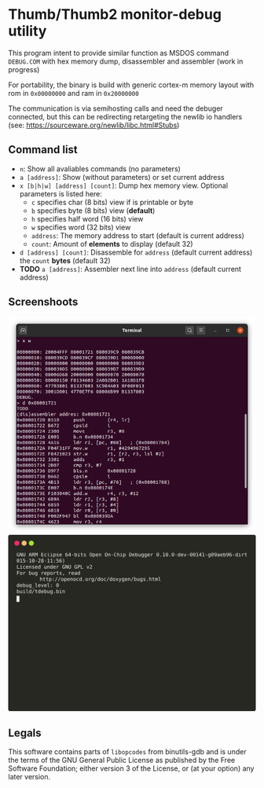 # Thumb/Thumb2 monitor-debug utility

This program intent to provide similar function as MSDOS command
`DEBUG.COM` with hex memory dump, disassembler and
assembler (work in progress)

For portability, the binary is build with generic cortex-m 
memory layout with rom in `0x00000000` and ram in `0x20000000`

The communication is via semihosting calls and need the debuger
connected, but this can be redirecting retargeting the newlib
io handlers (see: https://sourceware.org/newlib/libc.html#Stubs)

## Command list

 - `n`: Show all avaliables commands (no parameters)
 - `a [address]`: Show (without parameters) or set current address 
 - `x [b|h|w] [address] [count]`: Dump hex memory view. Optional parameters is listed here:
   - `c` specifies char (8 bits) view if is printable or byte
   - `b` specifies byte (8 bits) view (**default**)
   - `h` specifies half word (16 bits) view
   - `w` specifies word (32 bits) view
   - `address`: The memory address to start (default is current address)
   - `count`: Amount of **elements** to display (default 32)
 - `d [address] [count]`: Disassemble for `address` (default current address) the `count` **bytes** (default 32)
 - **TODO** `a [address]`: Assembler next line into `address` (default current address)

## Screenshoots

![](screenshoot.png)
![](screenshoot-animated.svg)

## Legals

This software contains parts of `libopcodes` from binutils-gdb and
is under the terms of the GNU General Public License as published by
the Free Software Foundation; either version 3 of the License, or
(at your option) any later version.
